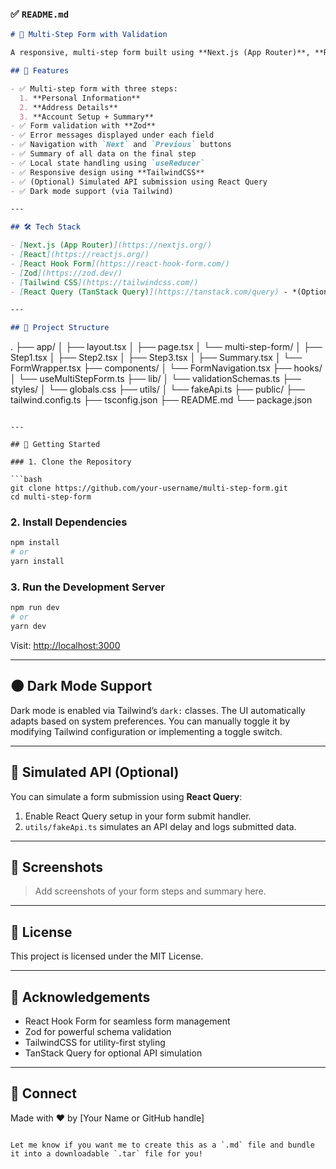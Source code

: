 ### ✅ `README.md`

```markdown
# 🧾 Multi-Step Form with Validation

A responsive, multi-step form built using **Next.js (App Router)**, **React Hook Form**, **Zod**, and **TailwindCSS**. This project includes field-level validation, navigation between steps, data summary before submission, and (optionally) simulated API submission using **React Query**.

## 🚀 Features

- ✅ Multi-step form with three steps:
  1. **Personal Information**
  2. **Address Details**
  3. **Account Setup + Summary**
- ✅ Form validation with **Zod**
- ✅ Error messages displayed under each field
- ✅ Navigation with `Next` and `Previous` buttons
- ✅ Summary of all data on the final step
- ✅ Local state handling using `useReducer`
- ✅ Responsive design using **TailwindCSS**
- ✅ (Optional) Simulated API submission using React Query
- ✅ Dark mode support (via Tailwind)

---

## 🛠️ Tech Stack

- [Next.js (App Router)](https://nextjs.org/)
- [React](https://reactjs.org/)
- [React Hook Form](https://react-hook-form.com/)
- [Zod](https://zod.dev/)
- [Tailwind CSS](https://tailwindcss.com/)
- [React Query (TanStack Query)](https://tanstack.com/query) - *(Optional)*

---

## 📂 Project Structure

```
.
├── app/
│   ├── layout.tsx
│   ├── page.tsx
│   └── multi-step-form/
│       ├── Step1.tsx
│       ├── Step2.tsx
│       ├── Step3.tsx
│       ├── Summary.tsx
│       └── FormWrapper.tsx
├── components/
│   └── FormNavigation.tsx
├── hooks/
│   └── useMultiStepForm.ts
├── lib/
│   └── validationSchemas.ts
├── styles/
│   └── globals.css
├── utils/
│   └── fakeApi.ts
├── public/
├── tailwind.config.ts
├── tsconfig.json
├── README.md
└── package.json
```

---

## 🧪 Getting Started

### 1. Clone the Repository

```bash
git clone https://github.com/your-username/multi-step-form.git
cd multi-step-form
```

### 2. Install Dependencies

```bash
npm install
# or
yarn install
```

### 3. Run the Development Server

```bash
npm run dev
# or
yarn dev
```

Visit: [http://localhost:3000](http://localhost:3000)

---

## 🌑 Dark Mode Support

Dark mode is enabled via Tailwind’s `dark:` classes. The UI automatically adapts based on system preferences. You can manually toggle it by modifying Tailwind configuration or implementing a toggle switch.

---

## 🧾 Simulated API (Optional)

You can simulate a form submission using **React Query**:

1. Enable React Query setup in your form submit handler.
2. `utils/fakeApi.ts` simulates an API delay and logs submitted data.

---

## 📸 Screenshots

> Add screenshots of your form steps and summary here.

---

## 📜 License

This project is licensed under the MIT License.

---

## 🙌 Acknowledgements

- React Hook Form for seamless form management
- Zod for powerful schema validation
- TailwindCSS for utility-first styling
- TanStack Query for optional API simulation

---

## 🔗 Connect

Made with ❤️ by [Your Name or GitHub handle]

```

Let me know if you want me to create this as a `.md` file and bundle it into a downloadable `.tar` file for you!

